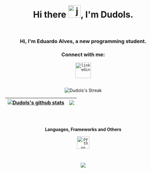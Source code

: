 <h1 align="center">Hi there <img height="40" alt="javascript" src="https://cdn-icons-png.flaticon.com/512/5812/5812746.png">, I'm Dudols.</h1>
<br>
<h3 align="center">Hi, I'm Eduardo Alves, a new programming student.</h3>
<h3 align="center">Connect with me:</h3>
<div align="center">  
  <code><a href="https://www.linkedin.com/in/eduardo-teixeira-alves-a30837207/" target="_blank"><img src="https://cdn-icons-png.flaticon.com/512/3536/3536505.png" target="_blank" alt="linkedin" width="50"></a></code>
</div>
<br>

<div align="center"> 
  
 ![Dudols's Streak](https://github-readme-streak-stats.herokuapp.com/?user=Dudols&theme=tokyonight&hide_border=true&include_all_commits=true&count_private=true)

| <a href="https://github.com/Dudols/github-readme-stats"><img align="center" src="https://github-readme-stats.vercel.app/api?username=Dudols&show_icons=true&theme=tokyonight&include_all_commits=true&count_private=true&hide_border=true" alt="Dudols's github stats" /></a> | <a href="https://github.com/Dudols/github-readme-stats"><img align="center" src="https://github-readme-stats.vercel.app/api/top-langs/?username=Dudols&layout=compact&theme=tokyonight&hide_border=true" /></a> |
| ------------- | ------------- |
</div>

<br>
<br>
<div align="center"> 
  
**Languages, Frameworks and Others**
  

<code><img height="40" alt="python" src="https://cdn-icons-png.flaticon.com/128/1387/1387537.png"></code>


</div>

<br>



<p align="center"><img src=https://komarev.com/ghpvc/?username=Dudols&color=blueviolet></p>
